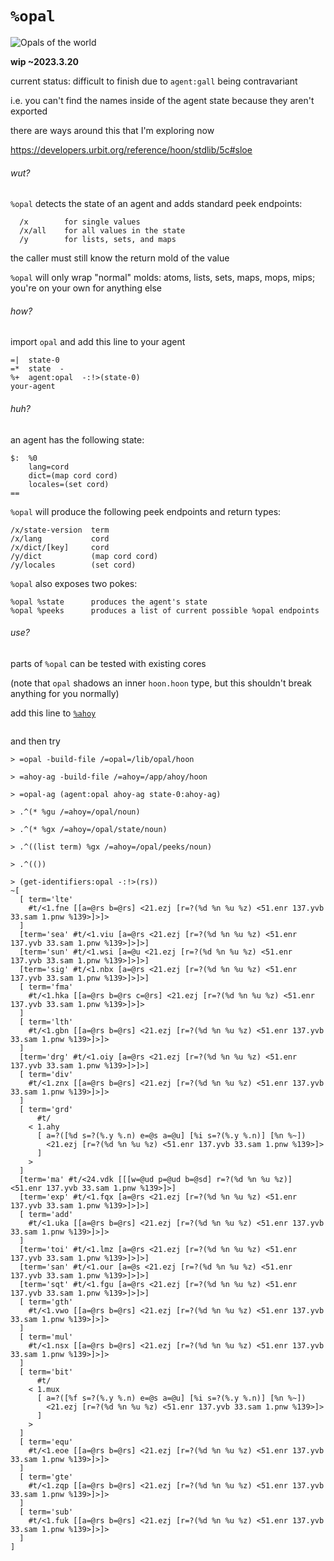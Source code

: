 #   `%opal`

![Opals of the world](https://cdn.shopify.com/s/files/1/0212/8956/6308/files/opals_of_the_world_480x480.jpg?v=1626533597)

**wip ~2023.3.20**

current status:  difficult to finish due to `agent:gall` being contravariant

i.e. you can't find the names inside of the agent state because they aren't exported

there are ways around this that I'm exploring now

https://developers.urbit.org/reference/hoon/stdlib/5c#sloe

###### wut?

`%opal` detects the state of an agent and adds standard peek endpoints:

```
  /x        for single values
  /x/all    for all values in the state
  /y        for lists, sets, and maps
```

the caller must still know the return mold of the value

`%opal` will only wrap "normal" molds:  atoms, lists, sets, maps, mops, mips; you're on your own for anything else

###### how?

import `opal` and add this line to your agent

```hoon
=|  state-0
=*  state  -
%+  agent:opal  -:!>(state-0)
your-agent
```

###### huh?

an agent has the following state:

```hoon
$:  %0
    lang=cord
    dict=(map cord cord)
    locales=(set cord)
==
```

`%opal` will produce the following peek endpoints and return types:

```hoon
/x/state-version  term
/x/lang           cord
/x/dict/[key]     cord
/y/dict           (map cord cord)
/y/locales        (set cord)
```

`%opal` also exposes two pokes:

```hoon
%opal %state      produces the agent's state
%opal %peeks      produces a list of current possible %opal endpoints
```

###### use?

parts of `%opal` can be tested with existing cores

(note that `opal` shadows an inner `hoon.hoon` type, but this shouldn't break anything for you normally)

add this line to [`%ahoy`]()

```hoon

```

and then try

```hoon
> =opal -build-file /=opal=/lib/opal/hoon

> =ahoy-ag -build-file /=ahoy=/app/ahoy/hoon

> =opal-ag (agent:opal ahoy-ag state-0:ahoy-ag)

> .^(* %gu /=ahoy=/opal/noun)

> .^(* %gx /=ahoy=/opal/state/noun)

> .^((list term) %gx /=ahoy=/opal/peeks/noun)

> .^(())

> (get-identifiers:opal -:!>(rs))
~[
  [ term='lte'
    #t/<1.fne [[a=@rs b=@rs] <21.ezj [r=?(%d %n %u %z) <51.enr 137.yvb 33.sam 1.pnw %139>]>]>
  ]
  [term='sea' #t/<1.viu [a=@rs <21.ezj [r=?(%d %n %u %z) <51.enr 137.yvb 33.sam 1.pnw %139>]>]>]
  [term='sun' #t/<1.wsi [a=@u <21.ezj [r=?(%d %n %u %z) <51.enr 137.yvb 33.sam 1.pnw %139>]>]>]
  [term='sig' #t/<1.nbx [a=@rs <21.ezj [r=?(%d %n %u %z) <51.enr 137.yvb 33.sam 1.pnw %139>]>]>]
  [ term='fma'
    #t/<1.hka [[a=@rs b=@rs c=@rs] <21.ezj [r=?(%d %n %u %z) <51.enr 137.yvb 33.sam 1.pnw %139>]>]>
  ]
  [ term='lth'
    #t/<1.gbn [[a=@rs b=@rs] <21.ezj [r=?(%d %n %u %z) <51.enr 137.yvb 33.sam 1.pnw %139>]>]>
  ]
  [term='drg' #t/<1.oiy [a=@rs <21.ezj [r=?(%d %n %u %z) <51.enr 137.yvb 33.sam 1.pnw %139>]>]>]
  [ term='div'
    #t/<1.znx [[a=@rs b=@rs] <21.ezj [r=?(%d %n %u %z) <51.enr 137.yvb 33.sam 1.pnw %139>]>]>
  ]
  [ term='grd'
      #t/
    < 1.ahy
      [ a=?([%d s=?(%.y %.n) e=@s a=@u] [%i s=?(%.y %.n)] [%n %~])
        <21.ezj [r=?(%d %n %u %z) <51.enr 137.yvb 33.sam 1.pnw %139>]>
      ]
    >
  ]
  [term='ma' #t/<24.vdk [[[w=@ud p=@ud b=@sd] r=?(%d %n %u %z)] <51.enr 137.yvb 33.sam 1.pnw %139>]>]
  [term='exp' #t/<1.fqx [a=@rs <21.ezj [r=?(%d %n %u %z) <51.enr 137.yvb 33.sam 1.pnw %139>]>]>]
  [ term='add'
    #t/<1.uka [[a=@rs b=@rs] <21.ezj [r=?(%d %n %u %z) <51.enr 137.yvb 33.sam 1.pnw %139>]>]>
  ]
  [term='toi' #t/<1.lmz [a=@rs <21.ezj [r=?(%d %n %u %z) <51.enr 137.yvb 33.sam 1.pnw %139>]>]>]
  [term='san' #t/<1.our [a=@s <21.ezj [r=?(%d %n %u %z) <51.enr 137.yvb 33.sam 1.pnw %139>]>]>]
  [term='sqt' #t/<1.fgu [a=@rs <21.ezj [r=?(%d %n %u %z) <51.enr 137.yvb 33.sam 1.pnw %139>]>]>]
  [ term='gth'
    #t/<1.vwo [[a=@rs b=@rs] <21.ezj [r=?(%d %n %u %z) <51.enr 137.yvb 33.sam 1.pnw %139>]>]>
  ]
  [ term='mul'
    #t/<1.nsx [[a=@rs b=@rs] <21.ezj [r=?(%d %n %u %z) <51.enr 137.yvb 33.sam 1.pnw %139>]>]>
  ]
  [ term='bit'
      #t/
    < 1.mux
      [ a=?([%f s=?(%.y %.n) e=@s a=@u] [%i s=?(%.y %.n)] [%n %~])
        <21.ezj [r=?(%d %n %u %z) <51.enr 137.yvb 33.sam 1.pnw %139>]>
      ]
    >
  ]
  [ term='equ'
    #t/<1.eoe [[a=@rs b=@rs] <21.ezj [r=?(%d %n %u %z) <51.enr 137.yvb 33.sam 1.pnw %139>]>]>
  ]
  [ term='gte'
    #t/<1.zqp [[a=@rs b=@rs] <21.ezj [r=?(%d %n %u %z) <51.enr 137.yvb 33.sam 1.pnw %139>]>]>
  ]
  [ term='sub'
    #t/<1.fuk [[a=@rs b=@rs] <21.ezj [r=?(%d %n %u %z) <51.enr 137.yvb 33.sam 1.pnw %139>]>]>
  ]
]
```
